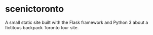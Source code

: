 # scenictoronto
A small static site built with the Flask framework and Python 3 about a fictitous backpack Toronto tour site.
